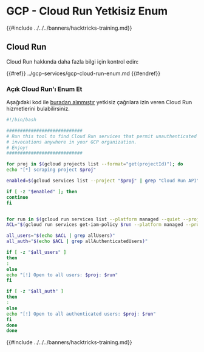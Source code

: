 # GCP - Cloud Run Yetkisiz Enum

{{#include ../../../banners/hacktricks-training.md}}

## Cloud Run

Cloud Run hakkında daha fazla bilgi için kontrol edin:

{{#ref}}
../gcp-services/gcp-cloud-run-enum.md
{{#endref}}

### Açık Cloud Run'ı Enum Et

Aşağıdaki kod ile [buradan alınmıştır](https://gitlab.com/gitlab-com/gl-security/security-operations/gl-redteam/gcp_misc/-/blob/master/find_open_cloudrun.sh) yetkisiz çağrılara izin veren Cloud Run hizmetlerini bulabilirsiniz.
```bash
#!/bin/bash

############################
# Run this tool to find Cloud Run services that permit unauthenticated
# invocations anywhere in your GCP organization.
# Enjoy!
############################

for proj in $(gcloud projects list --format="get(projectId)"); do
echo "[*] scraping project $proj"

enabled=$(gcloud services list --project "$proj" | grep "Cloud Run API")

if [ -z "$enabled" ]; then
continue
fi


for run in $(gcloud run services list --platform managed --quiet --project $proj --format="get(name)"); do
ACL="$(gcloud run services get-iam-policy $run --platform managed --project $proj)"

all_users="$(echo $ACL | grep allUsers)"
all_auth="$(echo $ACL | grep allAuthenticatedUsers)"

if [ -z "$all_users" ]
then
:
else
echo "[!] Open to all users: $proj: $run"
fi

if [ -z "$all_auth" ]
then
:
else
echo "[!] Open to all authenticated users: $proj: $run"
fi
done
done
```
{{#include ../../../banners/hacktricks-training.md}}
